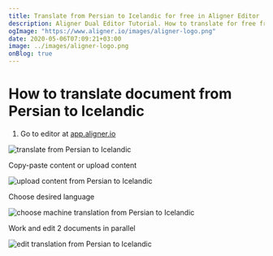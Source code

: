 ```yaml
---
title: Translate from Persian to Icelandic for free in Aligner Editor
description: Aligner Dual Editor Tutorial. How to translate for free from Persian to Icelandic. Aligner is multilingual document management platform. 
ogImage: "https://www.aligner.io/images/aligner-logo.png"
date: 2020-05-06T07:09:21+03:00
image: ../images/aligner-logo.png
onBlog: true
---
```


# How to translate document from Persian to Icelandic

1. Go to editor at [app.aligner.io](https://app.aligner.io "Aligner App web page")

![translate from Persian to Icelandic](../aligner-blank-editor.png "translate from Persian to Icelandic")

Copy-paste content or upload content

![upload content from Persian to Icelandic](../aligner-uploaded-document.png "upload content from Persian to Icelandic")

Choose desired language

![choose machine translation from Persian to Icelandic](../aligner-language-dropdown.png "choose machine translation from Persian to Icelandic")

Work and edit 2 documents in parallel

![edit translation from Persian to Icelandic](../aligner-double-sitded-editor.png "edit translation from Persian to Icelandic")

